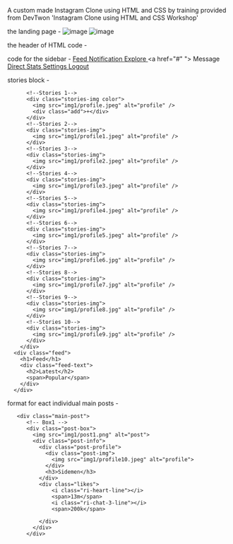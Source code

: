 A custom made Instagram Clone using HTML and CSS by training provided from DevTwon 'Instagram Clone using HTML and CSS Workshop'

the landing page -
![image](https://user-images.githubusercontent.com/91583403/218315480-9d2d5182-c618-4b8c-9e7b-ed3f17fc0c4a.png)
![image](https://user-images.githubusercontent.com/91583403/218315902-77c6104b-755e-465c-8db9-bb7f2ebb9900.png)

the header of HTML code - 
      
code for the sidebar -
              <a href="#" >
            <span class= "icon">
                <i class="ri-function-line"></i>
            </span>
            Feed
          </a>
          <a href="#" >
              <span class= "icon">
                  <i class="ri-notification-4-line"></i>
              </span>
              Notification
            </a>
            <a href="#" >
                <span class= "icon">
                    <i class="ri-search-line"></i>
                </span>
                Explore
              </a>
              <a href="#" ">
                  <span class= "icon">
                      <i class="ri-mail-unread-fill"></i>
                  </span>
                  Message
                </a>
                <a href="#" >
                    <span class= "icon">
                        <i class="ri-send-plane-fill"></i>
                    </span>
                    Direct
                  </a>
                  <a href="#" >
                      <span class= "icon">
                          <i class="ri-bar-chart-2-fill"></i>
                      </span>
                      Stats
                    </a>
                    <a href="#" >
                        <span class= "icon">
                            <i class="ri-settings-5-line"></i>
                        </span>
                        Settings 
                      </a>
                      <a href="#" >
                          <span class= "icon">
                              <i class="ri-logout-box-r-line"></i>
                          </span>
                          Logout
                        </a>
    
stories block - 
 
          <!--Stories 1-->
          <div class="stories-img color">
            <img src="img1/profile.jpeg" alt="profile" />
            <div class="add">+</div>
          </div>
          <!--Stories 2-->
          <div class="stories-img">
            <img src="img1/profile1.jpeg" alt="profile" />
          </div>
          <!--Stories 3-->
          <div class="stories-img">
            <img src="img1/profile2.jpeg" alt="profile" />
          </div>
          <!--Stories 4-->
          <div class="stories-img">
            <img src="img1/profile3.jpeg" alt="profile" />
          </div>
          <!--Stories 5-->
          <div class="stories-img">
            <img src="img1/profile4.jpeg" alt="profile" />
          </div>
          <!--Stories 6-->
          <div class="stories-img">
            <img src="img1/profile5.jpeg" alt="profile" />
          </div>
          <!--Stories 7-->
          <div class="stories-img">
            <img src="img1/profile6.jpg" alt="profile" />
          </div>
          <!--Stories 8-->
          <div class="stories-img">
            <img src="img1/profile7.jpg" alt="profile" />
          </div>
          <!--Stories 9-->
          <div class="stories-img">
            <img src="img1/profile8.jpg" alt="profile" />
          </div>
          <!--Stories 10-->
          <div class="stories-img">
            <img src="img1/profile9.jpg" alt="profile" />
          </div>
        </div>
      <div class="feed">
        <h1>Feed</h1>
        <div class="feed-text">
          <h2>Latest</h2>
          <span>Popular</span>
        </div>
      </div>
      
      
format for eact individual main posts -
      
       <div class="main-post">
          <!-- Box1 -->
          <div class="post-box">
            <img src="img1/post1.png" alt="post">
            <div class="post-info">
              <div class="post-profile">
                <div class="post-img">
                  <img src="img1/profile10.jpeg" alt="profile">
                </div>
                <h3>Sidemen</h3>
              </div>
              <div class="likes">
                  <i class="ri-heart-line"></i>
                  <span>13m</span>
                  <i class="ri-chat-3-line"></i>
                  <span>200k</span>
                  
              </div>
            </div>
          </div>
